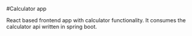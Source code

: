 #Calculator app

React based frontend app with calculator functionality.
It consumes the calculator api written in spring boot.
